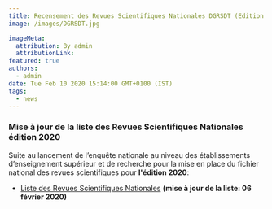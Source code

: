 ```yaml
---
title: Recensement des Revues Scientifiques Nationales DGRSDT (Edition 2020).
image: /images/DGRSDT.jpg

imageMeta:
  attribution: By admin
  attributionLink:
featured: true
authors:
  - admin
date: Tue Feb 10 2020 15:14:00 GMT+0100 (IST)
tags:
  - news
---
```

### Mise à jour de la liste des Revues Scientifiques Nationales édition 2020

Suite au lancement de l’enquête nationale au niveau des établissements d’enseignement supérieur et de recherche pour la mise en place du fichier national des revues scientifiques pour **l'édition 2020**:

+ [Liste des Revues Scientifiques Nationales](https://drive.google.com/open?id=1mf4M9-Ai2qzOZy_kL08miN3F4M-EZA7V) **(mise à jour de la liste: 06 février 2020)**
